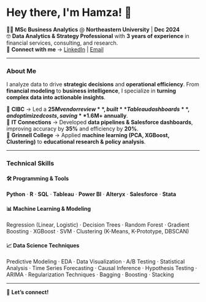 # Hey there, I'm Hamza! 👋  

🧑‍🎓 **MSc Business Analytics** @ **Northeastern University** | **Dec 2024**  
🤓 **Data Analytics & Strategy Professional** with **3 years of experience** in financial services, consulting, and research.  
📧 **Connect with me** → [LinkedIn](https://www.linkedin.com/in/hamzailahi) | [Email](mailto:hamzailahi20@gmail.com)  

---

### **About Me**  
I analyze data to drive **strategic decisions** and **operational efficiency**. From **financial modeling** to **business intelligence**, I specialize in **turning complex data into actionable insights**.  

🔹 **CIBC** → Led a **$25M vendor review**, built **Tableau dashboards**, and optimized costs, saving **$1.6M+ annually**.  
🔹 **IT Connections** → Developed **data pipelines & Salesforce dashboards**, improving accuracy by **35%** and efficiency by **20%**.  
🔹 **Grinnell College** → Applied **machine learning (PCA, XGBoost, Clustering)** to **educational research & policy analysis**.  

---

### **Technical Skills**  

#### **🛠 Programming & Tools**  
**Python** · **R** · **SQL** · **Tableau** · **Power BI** · **Alteryx** · **Salesforce** · **Stata**  

#### **📊 Machine Learning & Modeling**  
Regression (Linear, Logistic) · Decision Trees · Random Forest · Gradient Boosting · XGBoost · SVM · Clustering (K-Means, K-Prototype, DBSCAN)  

#### **📈 Data Science Techniques**  
Predictive Modeling · EDA · Data Visualization · A/B Testing · Statistical Analysis · Time Series Forecasting · Causal Inference · Hypothesis Testing · ARIMA · Regularization Techniques · Bagging · Boosting · Stacking  

---

🚀 **Let’s connect!** 
